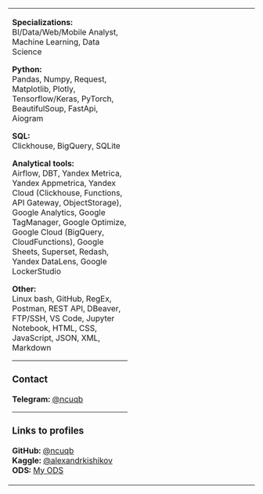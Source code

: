 <table>
<tr>
<td width="50%" valign="top">

**Specializations:**  
BI/Data/Web/Mobile Analyst, Machine Learning, Data Science

**Python:**  
Pandas, Numpy, Request, Matplotlib, Plotly, Tensorflow/Keras, PyTorch, BeautifulSoup, FastApi, Aiogram

**SQL:**  
Clickhouse, BigQuery, SQLite

**Analytical tools:**  
Airflow, DBT, Yandex Metrica, Yandex Appmetrica, Yandex Cloud (Clickhouse, Functions, API Gateway, ObjectStorage), Google Analytics, Google TagManager, Google Optimize, Google Cloud (BigQuery, CloudFunctions), Google Sheets, Superset, Redash, Yandex DataLens, Google LockerStudio

**Other:**  
Linux bash, GitHub, RegEx, Postman, REST API, DBeaver, FTP/SSH, VS Code, Jupyter Notebook, HTML, CSS, JavaScript, JSON, XML, Markdown

---

### Contact

**Telegram:** [@ncuqb](https://t.me/ncuqb)

---

### Links to profiles

**GitHub:** [@ncuqb](https://github.com/ncuqb)  
**Kaggle:** [@alexandrkishikov](https://www.kaggle.com/alexandrkishikov)  
**ODS:** [My ODS](https://ods.ai/users/j0f5bd76d2c79)

</td>
<td width="50%" valign="top" align="center">

